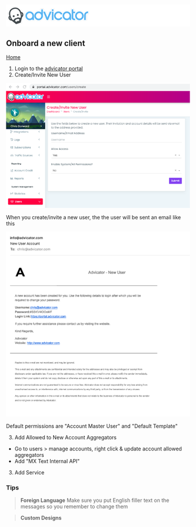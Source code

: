 ![Advicator Logo](../media/png/advicator_header.png)  
## Onboard a new client 
[Home](../../README.md)  

1. Login to the [advicator portal](https://portal.advicator.com/) 
2. Create/Invite New User 

![Screenshot](../media/png/users_create.png)  

When you create/invite a new user, the the user will be sent an email like this 

![Screenshot](../media/png/new_user_email.png)  

Default permissions are "Account Master User" and "Default Template"

3. Add Allowed to New Account Aggregators 

- Go to users > manage accounts, right click & update account allowed aggregators 
- Add "MX Text Internal API"

3. Add Service 


### Tips

> __Foreign Language__ Make sure you put English filler text on the messages so you remember to change them 

> __Custom Designs__



